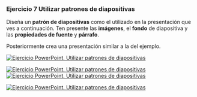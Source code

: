 
### Ejercicio 7  Utilizar patrones de diapositivas

Diseña un **patrón de diapositivas** como el utilizado en la presentación que ves a continuación. Ten presente las **imágenes**, el **fondo** de diapositiva y las **propiedades de fuente** y **párrafo**.

Posteriormente crea una presentación similar a la del ejemplo.

[![Ejercicio PowerPoint. Utilizar patrones de diapositivas](https://pruebas.teformas.com/wp-content/uploads/2019/10/Diapositiva1-2-300x225.jpg "Ejercicio PowerPoint. Utilizar patrones de diapositivas")](http://pruebas.teformas.com/wp-content/uploads/2019/10/Diapositiva1-2.jpg)

[![Ejercicio PowerPoint. Utilizar patrones de diapositivas](https://pruebas.teformas.com/wp-content/uploads/2019/10/Diapositiva2-2-300x225.jpg "Ejercicio PowerPoint. Utilizar patrones de diapositivas")](http://pruebas.teformas.com/wp-content/uploads/2019/10/Diapositiva2-2.jpg)
[![Ejercicio PowerPoint. Utilizar patrones de diapositivas](https://pruebas.teformas.com/wp-content/uploads/2019/10/Diapositiva3-2-300x225.jpg "Ejercicio PowerPoint. Utilizar patrones de diapositivas")](http://pruebas.teformas.com/wp-content/uploads/2019/10/Diapositiva3-2.jpg)

[![Ejercicio PowerPoint. Utilizar patrones de diapositivas](https://pruebas.teformas.com/wp-content/uploads/2019/10/Diapositiva4-2-300x225.jpg "Ejercicio PowerPoint. Utilizar patrones de diapositivas")](http://pruebas.teformas.com/wp-content/uploads/2019/10/Diapositiva4-2.jpg)
<!--stackedit_data:
eyJoaXN0b3J5IjpbLTYyOTY4MTgwMF19
-->